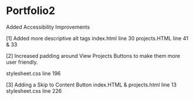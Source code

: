 # Portfolio2

Added Accessibility Improvements

[1] Added more descriptive alt tags
index.html
line 30
projects.HTML
line 41 & 33

[2] Increased padding around View Projects Buttons to make them more user friendly.

stylesheet.css
line 196

[3] Adding a Skip to Content Button
index.HTML & projects.html
line 13
stylesheet.css
line 226
